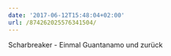 ```yaml
---
date: '2017-06-12T15:48:04+02:00'
url: /874262025576341504/
---
```

Scharbreaker - Einmal Guantanamo und zurück

